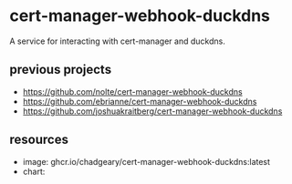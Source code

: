 # cert-manager-webhook-duckdns

A service for interacting with cert-manager and duckdns.

## previous projects

- https://github.com/nolte/cert-manager-webhook-duckdns
- https://github.com/ebrianne/cert-manager-webhook-duckdns
- https://github.com/joshuakraitberg/cert-manager-webhook-duckdns

## resources

- image: ghcr.io/chadgeary/cert-manager-webhook-duckdns:latest
- chart: 

